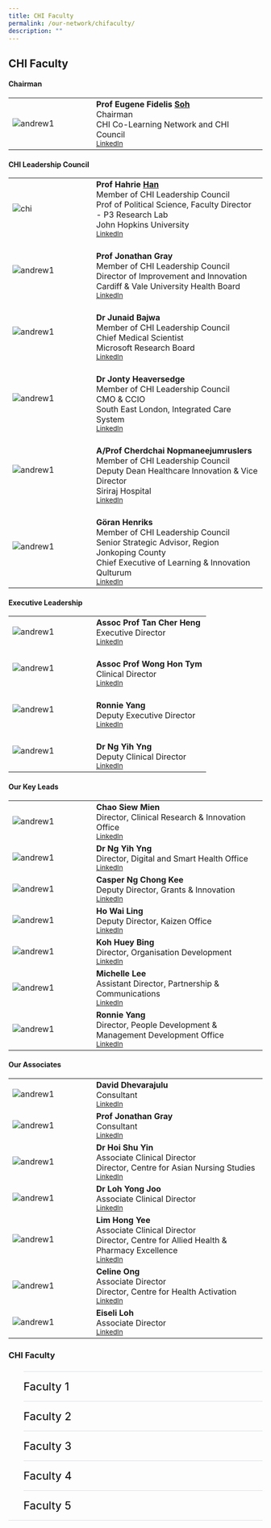 ```yaml
---
title: CHI Faculty
permalink: /our-network/chifaculty/
description: ""
---
```

CHI Faculty
---

#### **Chairman**

<table cellpadding="10" border="0" style="width: 100%;">
<tbody>
<tr>
<td style="width: 150px;"><a href="https://www.linkedin.com/in/eugenefidelissoh/"><img alt="andrew1" src="/images/Chairman.png"></a></td>
<td><strong>Prof Eugene Fidelis <u>Soh</u></strong><br>Chairman<br>CHI Co-Learning Network and CHI Council<br><a href="https://www.linkedin.com/in/eugenefidelissoh/" target="_blank"><small>LinkedIn</small></a><br>
</td></tr>
</tbody>
</table>

#### **CHI Leadership Council**

<table cellpadding="10" border="0" style="width: 100%;">
<tbody>
<tr>
<td style="width: 150px;"><a href="https://www.linkedin.com/in/hahrie-han-479915"><img alt="chi" src="/images/Leaders/prof%20hahrie%20han-01-min.png"></a></td>
<td><strong>Prof Hahrie  <u>Han </u></strong><br>Member of CHI Leadership Council<br>Prof of Political Science, Faculty Director - P3 Research Lab<br>John Hopkins University<br><a href="https://www.linkedin.com/in/hahrie-han-479915" target="_blank"><small>LinkedIn</small></a><br></td>
</tr>
<tr>
<td style="width: 150px;"><a href="https://www.linkedin.com/in/dr-jonathon"><img alt="andrew1" src="/images/Leaders/prof%20jonathon%20gray-01.png"></a></td>
<td><br><strong>Prof Jonathan Gray </strong><br>Member of CHI Leadership Council<br>Director of Improvement and Innovation<br>Cardiff &amp; Vale University Health Board<br><a href="https://www.linkedin.com/in/dr-jonathon" target="_blank"><small>LinkedIn</small></a><br></td>
</tr>
	<tr>
<td style="width: 150px;"><a href="https://www.linkedin.com/in/junaidbajwa"><img alt="andrew1" src="/images/Leaders/dr%20junaid%20bajwa-01.png"></a></td>
<td><br><strong>Dr Junaid Bajwa </strong><br>Member of CHI Leadership Council<br>Chief Medical Scientist <br>Microsoft Research  Board<br><a href="https://www.linkedin.com/in/junaidbajwa" target="_blank"><small>LinkedIn</small></a><br></td>
</tr>
	<tr>
<td style="width: 150px;"><a href="https://www.linkedin.com/in/jonty-heaversedge"><img alt="andrew1" src="/images/Leaders/jonty_heaversedge-01.png"></a></td>
<td><br><strong>Dr Jonty Heaversedge  </strong><br>Member of CHI Leadership Council<br>CMO &amp; CCIO<br>South East London, Integrated Care System <br><a href="https://www.linkedin.com/in/jonty-heaversedge" target="_blank"><small>LinkedIn</small></a><br></td>
</tr>
	<tr>
<td style="width: 150px;"><a href="nil"><img alt="andrew1" src="/images/Leaders/prof%20cherdchai-01.png"></a></td>
<td><br><strong>A/Prof Cherdchai Nopmaneejumruslers</strong><br>Member of CHI Leadership Council<br>Deputy Dean Healthcare Innovation &amp; Vice Director <br>Siriraj Hospital <br><a href="nil" target="_blank"><small>LinkedIn</small></a><br></td>
</tr>
	<tr>
<td style="width: 150px;"><a href="https://www.linkedin.com/in/henriks-g%C3%B6ran-147604b3"><img alt="andrew1" src="/images/Leaders/go╠êran%20henriks_01%20copy.png"></a></td>
<td><br><strong>Göran Henriks </strong><br>Member of CHI Leadership Council<br>Senior Strategic Advisor, Region Jonkoping County ​<br>Chief Executive of Learning &amp; Innovation  <br>Qulturum  <br><a href="https://www.linkedin.com/in/henriks-g%C3%B6ran-147604b3" target="_blank"><small>LinkedIn</small></a><br></td>
</tr>


</tbody>
</table>

#### **Executive Leadership**

<table cellpadding="10" border="0" style="width: 100%;">
<tbody>
<tr>
<td style="width: 150px;"><a href="https://www.linkedin.com/in/cher-heng-tan-8b965216"><img alt="andrew1" src="/images/Leaders/prof%20tan%20ch-01.png"></a></td>
<td><strong>Assoc Prof Tan Cher Heng  </strong><br>Executive Director<br><a href="https://www.linkedin.com/in/cher-heng-tan-8b965216" target="_blank"><small>LinkedIn</small></a></td>
</tr>
<tr>
<td style="width: 150px;"><a href="https://www.linkedin.com/in/hon-tym-wong-758b1a13"><img alt="andrew1" src="/images/Leaders/prof%20wong-01.png"></a></td>
<td><br><strong>Assoc Prof Wong Hon Tym  </strong><br>Clinical Director<br><a href="https://www.linkedin.com/in/hon-tym-wong-758b1a13" target="_blank"><small>LinkedIn</small></a></td>
</tr>
	<tr>
<td style="width: 150px;"><a href="https://www.linkedin.com/in/yangronnie"><img alt="andrew1" src="/images/CHI%20Logo.png"></a></td>
<td><br><strong>Ronnie Yang  </strong><br>Deputy Executive Director<br><a href="https://www.linkedin.com/in/yangronnie" target="_blank"><small>LinkedIn</small></a> </td>
</tr>
	<tr>
<td style="width: 150px;"><a href="https://www.linkedin.com/in/yihyng"><img alt="andrew1" src="/images/Leaders/dr%20ng%20yy-01.png"></a></td>
<td><br><strong>Dr Ng Yih Yng  </strong><br>Deputy Clinical Director<br><a href="https://www.linkedin.com/in/yihyng" target="_blank"><small>LinkedIn</small></a></td>
</tr>

</tbody>
</table>

#### **Our Key Leads**

<table cellpadding="10" border="0" style="width: 100%;">
<tbody>
<tr>
<td style="width: 150px;"><a href="https://www.linkedin.com/in/siew-mien-chao-2292897"><img alt="andrew1" src="/images/Leaders/siew%20mien-01.png"></a></td>
<td><strong>Chao Siew Mien</strong><br>Director, Clinical Research &amp; Innovation Office<br><a href="https://www.linkedin.com/in/siew-mien-chao-2292897" target="_blank"><small>LinkedIn</small></a> </td>
</tr>
<tr>
<td style="width: 150px;"><a href="https://www.linkedin.com/in/yihyng"><img alt="andrew1" src="/images/Leaders/dr%20ng%20yy-01.png"></a></td>
<td><strong>Dr Ng Yih Yng</strong>
<br>Director, Digital and Smart Health Office<br><a href="https://www.linkedin.com/in/yihyng" target="_blank"><small>LinkedIn</small></a> </td>
</tr>
	<tr>
<td style="width: 150px;"><a href="https://www.linkedin.com/in/casperng"><img alt="andrew1" src="/images/CHI%20Logo.png"></a></td>
<td><strong>Casper Ng Chong Kee </strong><br>Deputy Director, Grants &amp; Innovation<br><a href="https://www.linkedin.com/in/casperng" target="_blank"><small>LinkedIn</small></a> </td>
</tr>
	<tr>
<td style="width: 150px;"><a href="https://www.linkedin.com/in/wai-ling-ho-41384aaa"><img alt="andrew1" src="/images/CHI%20Logo.png"></a></td>
<td><strong>Ho Wai Ling </strong><br>Deputy Director, Kaizen Office<br><a href="https://www.linkedin.com/in/wai-ling-ho-41384aaa" target="_blank"><small>LinkedIn</small></a> </td>
</tr>
	<tr>
<td style="width: 150px;"><a href="https://www.linkedin.com/in/huey-bing-koh-246b9724"><img alt="andrew1" src="/images/Leaders/huey%20bing-01.png"></a></td>
<td><strong>Koh Huey Bing</strong><br>Director, Organisation Development<br><a href="https://www.linkedin.com/in/huey-bing-koh-246b9724" target="_blank"><small>LinkedIn</small></a> </td>
</tr>
	<tr>
<td style="width: 150px;"><a href="https://www.linkedin.com/in/michelle-lee-754aa96a"><img alt="andrew1" src="/images/Leaders/michelle%20lee-01.png"></a></td>
<td><strong>Michelle Lee </strong><br>Assistant Director, Partnership &amp; Communications<br><a href="https://www.linkedin.com/in/michelle-lee-754aa96a" target="_blank"><small>LinkedIn</small></a></td>
</tr>
	<tr>
<td style="width: 150px;"><a href="https://www.linkedin.com/in/yangronnie"><img alt="andrew1" src="/images/CHI%20Logo.png"></a></td>
<td><strong>Ronnie Yang </strong><br>Director, People Development &amp; Management Development Office<br><a href="https://www.linkedin.com/in/yangronnie" target="_blank"><small>LinkedIn</small></a> </td>
</tr>

</tbody>
</table>

#### Our Associates 

<table cellpadding="10" border="0" style="width: 100%;">
<tbody>
<tr>
<td style="width: 150px;"><a href="https://www.linkedin.com/in/eugenefidelissoh/"><img alt="andrew1" src="/images/Leaders/david%20d-01.png"></a></td>
<td><strong>David Dhevarajulu  </strong><br>Consultant <br><a href="https://www.linkedin.com/in/eugenefidelissoh/" target="_blank"><small>LinkedIn</small></a> </td>
</tr>
<tr>
<td style="width: 150px;"><a href="https://www.linkedin.com/in/dr-jonathon"><img alt="andrew1" src="/images/Leaders/prof%20jonathon%20gray-01.png"></a></td>
<td><strong>Prof Jonathan Gray </strong><br>Consultant<br><a href="https://www.linkedin.com/in/dr-jonathon" target="_blank"><small>LinkedIn</small></a></td>
</tr>
	<tr>
<td style="width: 150px;"><a href="https://www.linkedin.com/in/eugenefidelissoh/"><img alt="andrew1" src="/images/Leaders/dr%20hoi%20shu%20yin-01.png"></a></td>
<td><strong>Dr Hoi Shu Yin  </strong><br>Associate Clinical Director<br>Director, Centre for Asian Nursing Studies <br><a href="https://www.linkedin.com/in/eugenefidelissoh/" target="_blank"><small>LinkedIn</small></a></td>
</tr>
	<tr>
<td style="width: 150px;"><a href="https://www.linkedin.com/in/loh-yong-joo-ttsh-yong-joo-b77339119"><img alt="andrew1" src="/images/Leaders/dr%20loh%20yong%20joo-01.png"></a></td>
<td><strong>Dr Loh Yong Joo</strong><br>Associate Clinical Director<br><a href="https://www.linkedin.com/in/loh-yong-joo-ttsh-yong-joo-b77339119" target="_blank"><small>LinkedIn</small></a></td>
</tr>
	<tr>
<td style="width: 150px;"><a href="https://www.linkedin.com/in/hong-yee-lim-6535021"><img alt="andrew1" src="/images/Leaders/lim%20hong%20yee-01.png"></a></td>
<td><strong>Lim Hong Yee  </strong><br>Associate Clinical Director<br>Director, Centre for Allied Health &amp; Pharmacy Excellence<br><a href="https://www.linkedin.com/in/hong-yee-lim-6535021" target="_blank"><small>LinkedIn</small></a> </td>
</tr>
	<tr>
<td style="width: 150px;"><a href="https://www.linkedin.com/in/celine-ong-wei-hui"><img alt="andrew1" src="/images/Leaders/celine%20ong%20copy.png"></a></td>
<td><strong>Celine Ong  </strong><br>Associate Director<br>Director, Centre for Health Activation <br><a href="https://www.linkedin.com/in/celine-ong-wei-hui" target="_blank"><small>LinkedIn</small></a> </td>
</tr>
	<tr>
<td style="width: 150px;"><a href="https://www.linkedin.com/in/eiseli-loh-69099a36"><img alt="andrew1" src="/images/CHI%20Logo.png"></a></td>
<td><strong>Eiseli Loh </strong><br>Associate Director<br><a href="https://www.linkedin.com/in/eiseli-loh-69099a36" target="_blank"><small>LinkedIn</small></a> </td>
</tr>

</tbody>
</table>




<h3 id="b">CHI Faculty </h3>

<style>
  ul.jekyllcodex_accordion {
    position: center;
    margin: 1.4rem 0 !important;
    border-bottom: 1px solid #DBDFE4;
    padding-bottom: 0;
	  font-size: 1.25em;
	
  }

  ul.jekyllcodex_accordion li {
    border-top: 1px solid #DBDFE4;
    list-style: none;
    margin: 0 auto 0 0 !important;

  }

  ul.jekyllcodex_accordion li input {
    display: none;
  }

  ul.jekyllcodex_accordion li label {
    display: block;
    cursor: pointer;
    padding: 16px 0;
    margin: 0;
    font-size: 18px;
    color: #000000;
    margin-right: 41px;
	  font-size: 1.25em
	
  }

  ul.jekyllcodex_accordion li div {
    padding: 0;
    height: 0;
    overflow: hidden;
    transition: height 0.8s ease-in-out;
  }

  ul.jekyllcodex_accordion li input:checked+label {
    font-weight: 600;
    margin-right: 41px;
  }

  ul.jekyllcodex_accordion li input:checked+label+div {
    display: block;
    height: auto;
    padding: 0;
    overflow: visible;
  }

  ul.jekyllcodex_accordion li input:checked+label+div p {
    margin-bottom: 24px;
    margin-right: 41px;
  }

  ul.jekyllcodex_accordion li input:checked+label+div p:where(ul.jekyllcodex_accordion li input:checked+label+div p a) {
    margin: 32px 0;
  }

  ul.jekyllcodex_accordion li label::before {
    content: url("https://d33wubrfki0l68.cloudfront.net/2726d99e678e7823e23532634fdd6e83dfe96a99/c39dd/images/chevron-down.svg");
    color: #A6192E;
    font-weight: 400;
    font-size: 1.25em
    line-height: 1.1rem;
    padding: 0;
    position: absolute;
    right: 0.5rem;
  }

  ul.jekyllcodex_accordion li input:checked+label::before {
    content: url("https://d33wubrfki0l68.cloudfront.net/7468164d2fc2ad4fdea648e6cf2de622c2f70892/1819b/images/chevron-up.svg");
    transform: rotateZ(180deg);
    color: #A6192E;
  }

  ul.jekyllcodex_accordion li ul li {
    list-style-type: disc;
    border-top: 0;
  }

  ul.jekyllcodex_accordion li ol li {
    list-style-type: decimal;
    border-top: 0;
  }

  ul.jekyllcodex_accordion li:hover label {
      color: #A6192E;
  }
  img {
  float: left;
	vertical-align: middle;
}
  p {
	overflow: auto;
  max-width: 500px;
  max-height: 300px;
}
	.scroll{
	overflow: scroll;
  max-width: 300px;
  max-height: 200px;
}
  </style>


<ul class="jekyllcodex_accordion">
  
  <!-- Beginning of accordion tab -->
<li><input id="accordion-b1" type="checkbox"><label for="accordion-b1">Faculty 1</label>
<div>			 
<style>
img {
  float: left;
	vertical-align: middle;
}
p {
	overflow: auto;
  max-width: 550px;
  max-height: 300px;
	font-size: 1em
}
</style>
<p>
	<img alt="andrew1" style="width: 150px;height: 150pxfloat: left;" src="/images/CHI%20Logo.png">
<strong>Eiseli Loh </strong><br>Associate Director<br><a href="https://www.linkedin.com/in/eiseli-loh-69099a36" target="_blank"><small>LinkedIn</small></a>
</p>


 </div></li><li><input id="accordion-b2" type="checkbox"><label for="accordion-b2">Faculty 2</label>
    <div>			 
<style>
img {
  float: left;
	vertical-align: middle;
}
p {
	overflow: auto;
  max-width: 550px;
  max-height: 300px;
	font-size: 1em
}
</style>
<p>
	<img alt="andrew1" style="width: 150px;height: 150pxfloat: left;" src="/images/CHI%20Logo.png">
<strong>Eiseli Loh </strong><br>Associate Director<br><a href="https://www.linkedin.com/in/eiseli-loh-69099a36" target="_blank"><small>LinkedIn</small></a>
</p>
<img alt="andrew1" style="width: 150px;height: 150pxfloat: left;" src="/images/CHI%20Logo.png">
<strong>Eiseli Loh </strong><br>Associate Director<br><a href="https://www.linkedin.com/in/eiseli-loh-69099a36" target="_blank"><small>LinkedIn</small></a>
<p></p>
<img alt="andrew1" style="width: 150px;height: 150pxfloat: left;" src="/images/CHI%20Logo.png">
<strong>Eiseli Loh </strong><br>Associate Director<br><a href="https://www.linkedin.com/in/eiseli-loh-69099a36" target="_blank"><small>LinkedIn</small></a>
<p></p>
<img alt="andrew1" style="width: 150px;height: 150pxfloat: left;" src="/images/CHI%20Logo.png">
<strong>Eiseli Loh </strong><br>Associate Director<br><a href="https://www.linkedin.com/in/eiseli-loh-69099a36" target="_blank"><small>LinkedIn</small></a>
<p></p>
<img alt="andrew1" style="width: 150px;height: 150pxfloat: left;" src="/images/CHI%20Logo.png">
<strong>Eiseli Loh </strong><br>Associate Director<br><a href="https://www.linkedin.com/in/eiseli-loh-69099a36" target="_blank"><small>LinkedIn</small></a>
<p></p>
<hr>
</div></li>


<li><input id="accordion-b3" type="checkbox"><label for="accordion-b3">Faculty 3</label>
    <div style="overflow: scroll;max-height: 300px;"><p><strong></strong></p>			 
<style>
img {
  float: left;
	vertical-align: middle;
}
p {
	overflow: scroll;
  max-width: 600px;
  max-height: 300px;
}
</style>

<p>
<img alt="andrew1" style="width: 150px;height: 150pxfloat: left;" src="/images/CHI%20Logo.png"> <br>
	<strong>Eiseli Loh </strong><br>Associate Director<br><a href="https://www.linkedin.com/in/eiseli-loh-69099a36" target="_blank"><small>LinkedIn</small></a></p>
<p>
<img alt="andrew1" style="width: 150px;height: 150pxfloat: left;" src="/images/CHI%20Logo.png"> <br>
	<strong>Eiseli Loh </strong><br>Associate Director<br><a href="https://www.linkedin.com/in/eiseli-loh-69099a36" target="_blank"><small>LinkedIn</small></a></p>
<p>
<img alt="andrew1" style="width: 150px;height: 150pxfloat: left;" src="/images/CHI%20Logo.png"> <br>
	<strong>Eiseli Loh </strong><br>Associate Director<br><a href="https://www.linkedin.com/in/eiseli-loh-69099a36" target="_blank"><small>LinkedIn</small></a></p>			

<p></p>

<hr>
			
 </div></li><li><input id="accordion-b5" type="checkbox"><label for="accordion-b5">Faculty 4</label>
    <div>		 
<style>
img {
  float: left;
	vertical-align: middle;
}
p {
	overflow: auto;
  max-width: 600px;
  max-height: 300px;
}
</style>
<img style="width:290px;height:178px;margin-right:15px;" alt="chi" src="/images/Masterclass/11th-chi-masterclass-image.png"><p>
<b><u>Integrating Care Across the Care Continuum</u></b> <br>
			<b>Dr Samir Sinha </b><br><em>MD, DPhil, FRCPC, AGSF<br>
Director of Geriatrics, Sinai Health System<br>
Director of the University Health Network, Toronto, Canada</em>
<br><b>Mr Ralph Broad</b><br><em>Director, Inclusive Neighbourhoods Ltd<br>Founder, Local Area Coordination Network</em><br><br><b>Lessons Learned from the Development of Cost-Effective and Integrated Care Models for the Elderly in Toronto and Ontario, Canada</b><br><br>An aging population presents both a challenge and an opportunity to rethink how we organize and deliver elder care. Toronto’s Mount Sinai Hospital responded with the development of its Acute Care for Elders (ACE) strategy, led by Dr. Sinha which has demonstrated significant improvements in overall quality of care outcomes. It has reduced lengths of stay by 28 percent, lowered readmission rates by 14 percent and other adverse outcomes and inappropriate resource utilization through the successful implementation of evidence-informed care processes across the continuum of care, including integrating &amp; coordinating care for the elderly to community care settings. Using these learnings, Dr. Sinha has helped to further create upstream Ministry of Health interventions like exercise and falls prevention classes, community paramedicine programs, and stronger investments in home and community care and supportive housing through the Government of Ontario’s Seniors Strategy that have further worked to improve patient and system outcomes<br><br><b>Transforming Services &amp; Systems with Local Area Coordination in the UK</b><br><br>This Masterclass explores the design, development, implementation and long term outcomes of Local Area Coordination in England and Wales.Building on 30 years of international learning, Local Area Coordination is an integrated, evidence based approach to supporting people of all ages who may be facing complex life situations (including living with disabilities, mental health needs, ageing) and their families/carers to build and pursue their personal vision for a good life; stay strong/resilient, safe and connected as contributing citizens within their local communities; build practical, sustainable, local, non-service solutions to problems wherever possible; and build more welcoming, inclusive and supportive communities. Therefore, rather than waiting for crises and responding with services and money, it is about strengthening individuals and families – choice, control, opportunities and resilience; reducing isolation and loneliness, improving health and well-being; preventing or reducing demand for, or dependency on, costly services wherever possible; building community capacity and resilience; and supporting service reform and integration, having high quality services as a valued back up to local solutions.      
</p>

<hr>
		</div></li><li><input id="accordion-b6" type="checkbox"><label for="accordion-b6">Faculty 5</label>
    <div>			 
<style>
img {
  float: left;
	vertical-align: middle;
}
p {
	overflow: auto;
  max-width: 600px;
  max-height: 300px;
}
</style>
<img style="width:290px;height:178px;margin-right:15px;" alt="chi" src="/images/Masterclass/10th-chi-masterclass-image.png"><p>
<b><u>The Blueprint for Successful MedTech Innovation</u></b> <br><b>Prof Pascal Verdonck </b><br>
				<em>Professor of Medical Technology,<br>Ghent University, Belgium <br>Chief Executive Officer, MedTech Flanders</em><br>
			Technology and healthcare innovation often go hand in hand, with the aim to improve quality of life, life expectancy and offer new options for diagnosis and treatment. Yet healthcare leaders often need to balance innovation with cost effectiveness and efficiency of the healthcare system.<br>How then should a healthcare leader respond to the rise in healthcare innovation and its challenges?<br>How should we decide which innovations to prioritise? In this CHI Masterclass, Professor Pascal Verdonck will give insights into the fine balance between the health benefits and economic impact of innovation. With his deep expertise in the area of MedTech, he will provide fresh perspectives on challenges that innovation poses. Benefiting patients is essential but is that sufficient? Join us as we explore the possibilities, regulations and qualifications that are needed to supplement medical technology to reach beyond basic patient care. Go on a learning journey to understand the elements involved and the way forward with MedTech!

</p>

<hr>
			
 </div></li></ul>